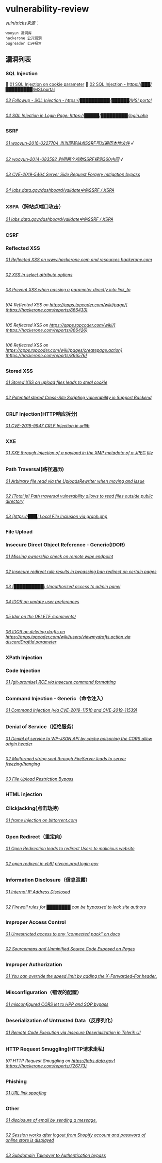 # vulnerability-review


*vuln/tricks来源*：
```
wooyun 漏洞库
hackerone 公开漏洞
bugreader 公开报告
```


## 漏洞列表
### SQL Injection
🏁  [01 SQL Injection on cookie parameter](https://hackerone.com/reports/761304)
🏁  [02 SQL Injection - https://███/█████████/MSI.portal](https://hackerone.com/reports/674838)
###### [03 Followup - SQL Injection - https://██████████/██████/MSI.portal](https://hackerone.com/reports/692326)
###### [04 SQL Injection in Login Page: https://█████/█████████/login.php](https://hackerone.com/reports/447742)


### SSRF
###### [01 wooyun-2016-0227704 当当网某站点SSRF可以遍历本地文件](https://wooyun.laolisafe.com/bug_detail.php?wybug_id=wooyun-2016-0227704) √
###### [02 wooyun-2014-083592 利用两个鸡肋SSRF探测360内网](https://wooyun.laolisafe.com/bug_detail.php?wybug_id=wooyun-2014-083592) √
###### [03 CVE-2019-5464 Server Side Request Forgery mitigation bypass](https://hackerone.com/reports/632101)
###### [04 labs.data.gov/dashboard/validate中的SSRF / XSPA](https://hackerone.com/reports/272095)


### XSPA（跨站点端口攻击）
###### [01 labs.data.gov/dashboard/validate中的SSRF / XSPA](https://hackerone.com/reports/272095)



### CSRF

### Reflected XSS
###### [01 Reflected XSS on www.hackerone.com and resources.hackerone.com](https://hackerone.com/reports/840759)
###### [02 XSS in select attribute options](https://hackerone.com/reports/753567)
###### [03 Prevent XSS when passing a parameter directly into link_to](https://hackerone.com/reports/755354)
###### [04 Reflected XSS on https://apps.topcoder.com/wiki/page/](https://hackerone.com/reports/866433)
###### [05 Reflected XSS on https://apps.topcoder.com/wiki/](https://hackerone.com/reports/866426)
###### [06 Reflected XSS on https://apps.topcoder.com/wiki/pages/createpage.action](https://hackerone.com/reports/866576)


### Stored XSS
###### [01 Stored XSS on upload files leads to steal cookie](https://hackerone.com/reports/765679)
###### [02 Potential stored Cross-Site Scripting vulnerability in Support Backend](https://hackerone.com/reports/858894)

### CRLF Injection(HTTP响应拆分)
###### [01 CVE-2019-9947 CRLF Injection in urllib](https://hackerone.com/reports/590020)

### XXE
###### [01 XXE through injection of a payload in the XMP metadata of a JPEG file](https://hackerone.com/reports/836877)

### Path Traversal(路径遍历)
###### [01 Arbitrary file read via the UploadsRewriter when moving and issue](https://hackerone.com/reports/827052)
###### [02 [Total.js] Path traversal vulnerability allows to read files outside public directory](https://hackerone.com/reports/748765)
###### [03 [https://███] Local File Inclusion via graph.php](https://hackerone.com/reports/492767)

### File Upload 



### Insecure Direct Object Reference - Generic(IDOR)
###### [01 Missing ownership check on remote wipe endpoint](https://hackerone.com/reports/819807)
###### [02 Insecure redirect rule results in bypassing ban redirect on certain pages](https://hackerone.com/reports/703058)
###### [03 [██████████] Unauthorized access to admin panel](https://hackerone.com/reports/648222)
###### [04 IDOR on update user preferences](https://hackerone.com/reports/854290)
###### [05 Idor on the DELETE /comments/](https://hackerone.com/reports/861849)
###### [06 IDOR on deleting drafts on https://apps.topcoder.com/wiki/users/viewmydrafts.action via discardDraftId parameter](https://hackerone.com/reports/868590)

### XPath Injection


### Code Injection
###### [01 [git-promise] RCE via insecure command formatting](https://hackerone.com/reports/728047)



### Command Injection - Generic（命令注入）
###### [01 Command Injection (via CVE-2019-11510 and CVE-2019-11539)](https://hackerone.com/reports/680480)

### Denial of Service（拒绝服务）
###### [01 Denial of service to WP-JSON API by cache poisoning the CORS allow origin header](https://hackerone.com/reports/591302)
###### [02 Malformed string sent through FireServer leads to server freezing/hanging](https://hackerone.com/reports/679907)
###### [03 File Upload Restriction Bypass](https://hackerone.com/reports/259913)

### HTML injection

### Clickjacking(点击劫持)
###### [01 frame injection on bittorrent.com](https://hackerone.com/reports/846430)


### Open Redirect（重定向）
###### [01 Open Redirection leads to redirect Users to malicious website](https://hackerone.com/reports/625546)
###### [02 open redirect in eb9f.pivcac.prod.login.gov](https://hackerone.com/reports/798742)


### Information Disclosure（信息泄露）
###### [01 Internal IP Address Disclosed](https://hackerone.com/reports/707228)
###### [02 Firewall rules for ████████ can be bypassed to leak site authors](https://hackerone.com/reports/743643)


### Improper Access Control
###### [01 Unrestricted access to any "connected pack" on docs](https://hackerone.com/reports/777942)
###### [02 Sourcemaps and Unminified Source Code Exposed on Pages](https://hackerone.com/reports/845677)


### Improper Authorization
###### [01 You can override the speed limit by adding the X-Forwarded-For header.](https://hackerone.com/reports/855013)

### Misconfiguration（错误的配置）
###### [01 misconfigured CORS let to HPP and SOP bypass](https://hackerone.com/reports/867436)



### Deserialization of Untrusted Data（反序列化）
###### [01 Remote Code Execution via Insecure Deserialization in Telerik UI](https://hackerone.com/reports/838196)

### HTTP Request Smuggling(HTTP请求走私)
###### [01 HTTP Request Smuggling on https://labs.data.gov](https://hackerone.com/reports/726773)

### Phishing
###### [01 URL link spoofing](https://hackerone.com/reports/481472)


### Other
###### [01 disclosure of email by sending a message.](https://hackerone.com/reports/327200)
###### [02 Session works after logout from Shopify account and password of online store is displayed](https://hackerone.com/reports/837729)
###### [03 Subdomain Takeover to Authentication bypass](https://hackerone.com/reports/335330)
